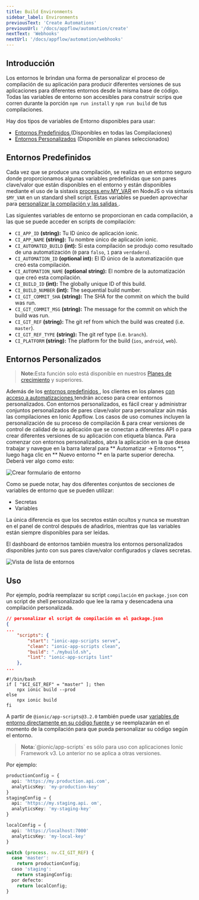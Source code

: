 ```yaml
---
title: Build Environments
sidebar_label: Environments
previousText: 'Create Automations'
previousUrl: '/docs/appflow/automation/create'
nextText: 'Webhooks'
nextUrl: '/docs/appflow/automation/webhooks'
---
```


## Introducción

Los entornos le brindan una forma de personalizar el proceso de compilación de su aplicación para producir diferentes versiones de sus aplicaciones para diferentes entornos desde la misma base de código. Todas las variables de entorno son accesibles para construir scrips que corren durante la porción `npm run install` y `npm run build` de tus compilaciones.

Hay dos tipos de variables de Entorno disponibles para usar:

* [ Entornos Predefinidos ](#predefined-environments) (Disponibles en todas las Compilaciones)
* [Entornos Personalizados](#custom-environments) (Disponible en planes seleccionados)

## Entornos Predefinidos

Cada vez que se produce una compilación, se realiza en un entorno seguro donde proporcionamos algunas variables predefinidas que son pares clave/valor que están disponibles en el entorno y están disponibles mediante el uso de la sistaxis [process.env.MY_VAR](https://nodejs.org/docs/latest-v8.x/api/process.html#process_process_env) en NodeJS o via sintaxis `$MY_VAR` en un standard shell script. Estas variables se pueden aprovechar para [ personalizar la compilación y las salidas ](#usage).

Las siguientes variables de entorno se proporcionan en cada compilación, a las que se puede acceder en scripts de compilación:

* `CI_APP_ID` **(string):** Tu ID único de aplicación ionic.
* `CI_APP_NAME` **(string):** Tu nombre único de aplicación ionic.
* `CI_AUTOMATED_BUILD` **(int):** Si esta compilación se produjo como resultado de una automatización (`0` para `falso`, `1` para `verdadero`).
* `CI_AUTOMATION_ID` **(optional int):** El ID único de la automatización que creó esta compilación.
* `CI_AUTOMATION_NAME` **(optional string):** El nombre de la automatización que creó esta compilación.
* `CI_BUILD_ID` **(int):** The globally unique ID of this build.
* `CI_BUILD_NUMBER` **(int):** The sequential build number.
* `CI_GIT_COMMIT_SHA` **(string):** The SHA for the commit on which the build was run.
* `CI_GIT_COMMIT_MSG` **(string):** The message for the commit on which the build was run.
* `CI_GIT_REF` **(string):** The git ref from which the build was created (i.e. `master`).
* `CI_GIT_REF_TYPE` **(string):** The git ref type (i.e. `branch`).
* `CI_PLATFORM` **(string):** The platform for the build (`ios`, `android`, `web`).

## Entornos Personalizados

<blockquote>
  <p><b>Note:</b>Esta función solo está disponible en nuestros <a href="/pricing">Planes de crecimiento</a> y superiores.</p>
</blockquote>

Además de los [ entornos predefinidos ](#predefined-environments), los clientes en los planes [ con acceso a automatizaciones ](/pricing) tendrán acceso para crear entornos personalizados. Con entornos personalizados, es fácil crear y administrar conjuntos personalizados de pares clave/valor para personalizar aún más las compilaciones en Ionic Appflow. Los casos de uso comunes incluyen la personalización de su proceso de compilación & para crear versiones de control de calidad de su aplicación que se conectan a diferentes API o para crear diferentes versiones de su aplicación con etiqueta blanca. Para comenzar con entornos personalizados, abra la aplicación en la que desea trabajar y navegue en la barra lateral para ** Automatizar -> Entornos **, luego haga clic en ** Nuevo entorno ** en la parte superior derecha. Deberá ver algo como esto:

![Crear formulario de entorno](/docs/assets/img/appflow/ss-environments-create.png)

Como se puede notar, hay dos diferentes conjuntos de secciones de variables de entorno que se pueden utilizar:

* Secretas
* Variables

La única diferencia es que los secretos están ocultos y nunca se muestran en el panel de control después de añadirlos, mientras que las variables están siempre disponibles para ser leídas.

El dashboard de entornos también muestra los entornos personalizados disponibles junto con sus pares clave/valor configurados y claves secretas.

![Vista de lista de entornos](/docs/assets/img/appflow/ss-environments-list.png)

## Uso

Por ejemplo, podría reemplazar su script `compilación` en `package.json` con un script de shell personalizado que lee la rama y desencadena una compilación personalizada.

```json
// personalizar el script de compilación en el package.json
{
...
    "scripts": {
        "start": "ionic-app-scripts serve",
        "clean": "ionic-app-scripts clean",
        "build": "./mybuild.sh",
        "lint": "ionic-app-scripts lint"
    },
...
```

    #!/bin/bash
    if [ "$CI_GIT_REF" = "master" ]; then
        npx ionic build --prod
    else
        npx ionic build
    fi
    

A partir de `@ionic/app-scripts@3.2.0` también puede usar [ variables de entorno directamente en su código fuente ](https://github.com/ionic-team/ionic-app-scripts#environments) y se reemplazarán en el momento de la compilación para que pueda personalizar su código según el entorno.

<blockquote>
  <p><b>Nota:</b>`@ionic/app-scripts` es sólo para uso con aplicaciones Ionic Framework v3. Lo anterior no se aplica a otras versiones.</p>
</blockquote>

Por ejemplo:

```typescript
productionConfig = {
  api: 'https://my.production.api.com',
  analyticsKey: 'my-production-key'
}
stagingConfig = {
  api: 'https://my.staging.api. om',
  analyticsKey: 'my-staging-key'
}

localConfig = {
  api: 'https://localhost:7000'
  analyticsKey: 'my-local-key'
}

switch (process. nv.CI_GIT_REF) {
  case 'master':
    return productionConfig;
  caso 'staging':
    return stagingConfig;
  por defecto:
    return localConfig;
}
```